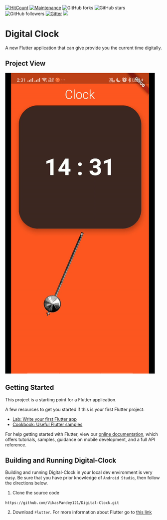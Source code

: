 [![HitCount](http://hits.dwyl.io/VikasPandey121/Digital-Clock.svg)](http://hits.dwyl.io/VikasPandey121/Digital-Clock)
[![Maintenance](https://img.shields.io/badge/Maintained%3F-yes-green.svg)](https://github.com/VikasPandey121/Digital-Clock/graphs/commit-activity)
![GitHub forks](https://img.shields.io/github/forks/VikasPandey121/Digital-Clock?style=social)
![GitHub stars](https://img.shields.io/github/stars/VikasPandey121/Digital-Clock?style=social)
![GitHub followers](https://img.shields.io/github/followers/VikasPandey121?label=Follow&style=social)
[![Gitter](https://img.shields.io/gitter/room/VikasPandey121/Gec-Talks)](https://gitter.im/HackGec/community)
![](https://img.shields.io/github/repo-size/VikasPandey121/Digital-Clock)

# Digital Clock

A new Flutter application that can give provide you the current time digitally.

## Project View

<img src="https://raw.githubusercontent.com/VikasPandey121/Reported-issues/master/supportingFiles/Attachments/Dart.gif" >

## Getting Started

This project is a starting point for a Flutter application.

A few resources to get you started if this is your first Flutter project:

- [Lab: Write your first Flutter app](https://flutter.dev/docs/get-started/codelab)
- [Cookbook: Useful Flutter samples](https://flutter.dev/docs/cookbook)

For help getting started with Flutter, view our
[online documentation](https://flutter.dev/docs), which offers tutorials,
samples, guidance on mobile development, and a full API reference.


## Building and Running Digital-Clock
Building and running Digital-Clock in your local dev environment is very easy. Be sure that you have prior knowledge of `Android Studio`, then follow the directions below. 
 1. Clone the source code

 `https://github.com/VikasPandey121/Digital-Clock.git`


2. Download `Flutter`. For more information about Flutter go to [this link](https://flutter.dev/docs/get-started/codelab)


